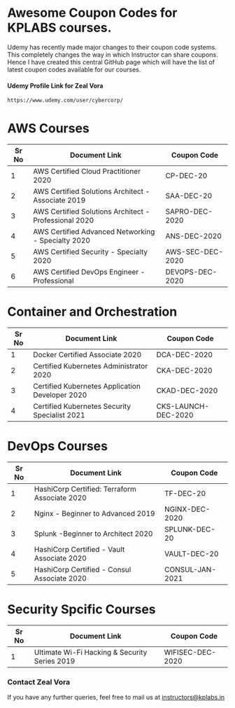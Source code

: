 # Awesome Coupon Codes for KPLABS courses.

Udemy has recently made major changes to their coupon code systems. This completely changes the way in which Instructor can share coupons. Hence I have created this central GitHub page which will have the list of latest coupon codes available for our courses.

#### Udemy Profile Link for Zeal Vora

```sh
https://www.udemy.com/user/cybercorp/
```

# AWS Courses 

| Sr No | Document Link | Coupon Code |
| ------ | ------ | ------ |
| 1 |AWS Certified Cloud Practitioner 2020 | CP-DEC-20	 | 
| 2 |AWS Certified Solutions Architect - Associate  2019| SAA-DEC-20 |
| 3 |AWS Certified Solutions Architect - Professional 2020 | SAPRO-DEC-2020 |
| 4 |AWS Certified Advanced Networking - Specialty 2020 | ANS-DEC-2020 |
| 5 |AWS Certified Security - Specialty 2020 | AWS-SEC-DEC-2020 |
| 6 |AWS Certified DevOps Engineer - Professional | DEVOPS-DEC-2020 |

# Container and Orchestration

| Sr No | Document Link | Coupon Code |
| ------ | ------ | ------ |
| 1 | Docker Certified Associate 2020 | DCA-DEC-2020 | 
| 2 | Certified Kubernetes Administrator 2020 | CKA-DEC-2020 | 
| 3 | Certified Kubernetes Application Developer 2020 | CKAD-DEC-2020 | 
| 4 | Certified Kubernetes Security Specialist 2021 | CKS-LAUNCH-DEC-2020 | 

# DevOps Courses

| Sr No | Document Link | Coupon Code |
| ------ | ------ | ------ |
| 1 | HashiCorp Certified: Terraform Associate 2020 | TF-DEC-20 | 
| 2 | Nginx - Beginner to Advanced 2019 | NGINX-DEC-2020 | 
| 3 | Splunk  -Beginner to Architect 2020 | SPLUNK-DEC-20 | 
| 4 | HashiCorp Certified - Vault Associate 2020 | VAULT-DEC-20 | 
| 5 | HashiCorp Certified - Consul Associate 2020 | CONSUL-JAN-2021 | 


# Security Spcific Courses

| Sr No | Document Link | Coupon Code |
| ------ | ------ | ------ |
| 1 | Ultimate Wi-Fi Hacking & Security Series 2019 | WIFISEC-DEC-2020 | 


### Contact Zeal Vora
If you have any further queries, feel free to mail us at instructors@kplabs.in
